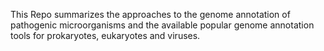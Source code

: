 This Repo summarizes the approaches to the genome annotation of pathogenic microorganisms and the available popular genome annotation tools for prokaryotes, eukaryotes and viruses. 
